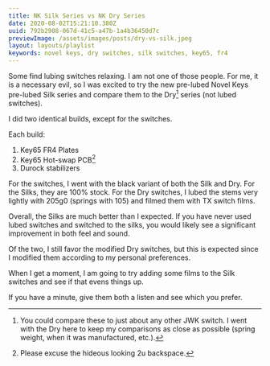```yaml
---
title: NK Silk Series vs NK Dry Series
date: 2020-08-02T15:21:10.380Z
uuid: 792b2908-067d-41c5-a47b-1a4b36450d7c
previewImage: /assets/images/posts/dry-vs-silk.jpeg
layout: layouts/playlist
keywords: novel keys, dry switches, silk switches, key65, fr4
---
```


Some find lubing switches relaxing. I am not one of those people. For me, it is a necessary evil, so I was excited to try the new pre-lubed Novel Keys pre-lubed Silk series and compare them to the Dry[^jwk] series (not lubed switches).

I did two identical builds, except for the switches.

Each build:

1. Key65 FR4 Plates
2. Key65 Hot-swap PCB[^sbs]
3. Durock stabilizers

For the switches, I went with the black variant of both the Silk and Dry. For the Silks, they are 100% stock. For the Dry switches, I lubed the stems very lightly with 205g0 (springs with 105) and filmed them with TX switch films.

Overall, the Silks are much better than I expected. If you have never used lubed switches and switched to the silks, you would likely see a significant improvement in both feel and sound.

Of the two, I still favor the modified Dry switches, but this is expected since I modified them according to my personal preferences.

When I get a moment, I am going to try adding some films to the Silk switches and see if that evens things up.

If you have a minute, give them both a listen and see which you prefer.

[^sbs]: Please excuse the hideous looking 2u backspace.
[^jwk]: You could compare these to just about any other JWK switch. I went with the Dry here to keep my comparisons as close as possible (spring weight, when it was manufactured, etc.).
